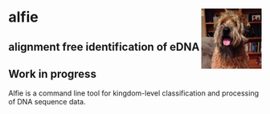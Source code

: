 # alfie <img src="data/alfie.jpeg" height="120" align="right"/>
## alignment free identification of eDNA

## Work in progress

Alfie is a command line tool for kingdom-level classification and processing of DNA sequence data.

